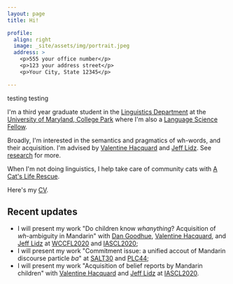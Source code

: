 ```yaml
---
layout: page
title: Hi!

profile:
  align: right
  image: _site/assets/img/portrait.jpeg
  address: >
    <p>555 your office number</p>
    <p>123 your address street</p>
    <p>Your City, State 12345</p>

---
```


testing testing

I'm a third year graduate student in the [Linguistics Department](http://ling.umd.edu/) at the [University of Maryland, College Park](http://www.umd.edu/) where I'm also a [Language Science Fellow](https://languagescience.umd.edu/lsf). 

Broadly, I'm interested in the semantics and pragmatics of wh-words, and their acquisition. I'm advised by [Valentine Hacquard](http://ling.umd.edu/~hacquard/) and [Jeff Lidz](http://ling.umd.edu/~jlidz/). See [research](menu/research.md) for more. 

When I'm not doing linguistics, I help take care of community cats with [A Cat's Life Rescue](https://www.acatsliferescue.org).  


Here's my [CV](assets/pdf/cv.pdf).

## Recent updates
- I will present my work "Do children know *whanything*? Acquisition of *wh*-ambiguity in Mandarin" with [Dan Goodhue](http://www.danielgoodhue.com/), [Valentine Hacquard](http://ling.umd.edu/~hacquard/), and [Jeff Lidz](http://ling.umd.edu/~jlidz/) at [WCCFL2020](https://wccfl2020.linguistics.ubc.ca/) and [IASCL2020](https://iascl2020.com/);
- I will present my work "Commitment issue: a unified accout of Mandarin discourse particle *ba*" at [SALT30](https://saltconf.github.io/salt30/) and [PLC44](https://www.ling.upenn.edu/Events/PLC/plc44/schedulepage.html);
- I will present my work "Acquisition of belief reports by Mandarin children" with [Valentine Hacquard](http://ling.umd.edu/~hacquard/) and [Jeff Lidz](http://ling.umd.edu/~jlidz/) at [IASCL2020](https://iascl2020.com/).
